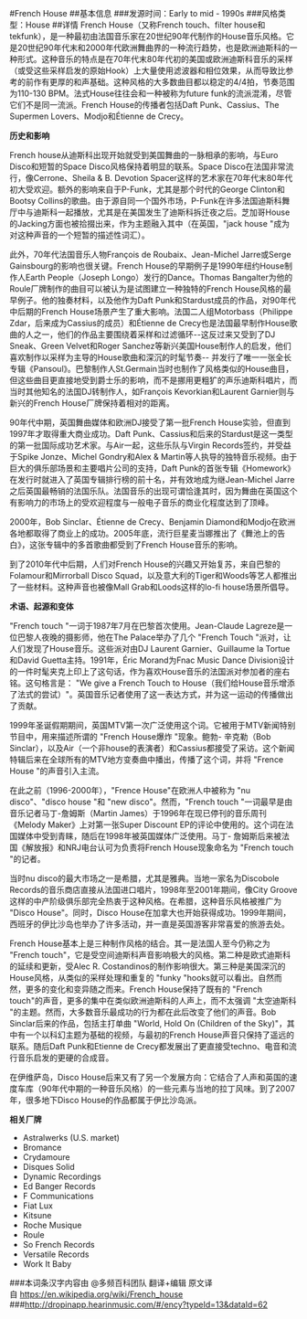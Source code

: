 #French House
##基本信息
###发源时间：Early to mid - 1990s
###风格类型：House
##详情
French House（又称French touch、filter
house和tekfunk），是一种最初由法国音乐家在20世纪90年代制作的House音乐风格。它是20世纪90年代末和2000年代欧洲舞曲界的一种流行趋势，也是欧洲迪斯科的一种形式。这种音乐的特点是在70年代末80年代初的美国或欧洲迪斯科音乐的采样（或受这些采样启发的原始Hook）上大量使用滤波器和相位效果，从而导致比参考的前作有更厚的和声基础。这种风格的大多数曲目都以稳定的4/4拍，节奏范围为110-130
BPM。法式House往往会和一种被称为future funk的流派混淆，尽管它们不是同一流派。French House的传播者包括Daft
Punk、Cassius、The Supermen Lovers、Modjo和Étienne de Crecy。



**历史和影响**

French house从迪斯科出现开始就受到美国舞曲的一脉相承的影响，与Euro Disco和短暂的Space Disco风格保持着明显的联系。Space
Disco在法国非常流行，像Cerrone、Sheila & B. Devotion
Spacer这样的艺术家在70年代末80年代初大受欢迎。额外的影响来自于P-Funk，尤其是那个时代的George Clinton和Bootsy
Collins的歌曲。由于源自同一个国外市场，P-Funk在许多法国迪斯科舞厅中与迪斯科一起播放，尤其是在美国发生了迪斯科拆迁夜之后。芝加哥House的Jacking方面也被拾掇出来，作为主题融入其中（在英国，"jack
house "成为对这种声音的一个短暂的描述性词汇）。



此外，70年代法国音乐人物François de Roubaix、Jean-Michel Jarre或Serge
Gainsbourg的影响也很关键。French House的早期例子是1990年纽约House制作人Earth People（Joseph
Longo）发行的Dance。Thomas Bangalter为他的Roule厂牌制作的曲目可以被认为是试图建立一种独特的French
House风格的最早例子。他的独奏材料，以及他作为Daft Punk和Stardust成员的作品，对90年代中后期的French
House场景产生了重大影响。法国二人组Motorbass（Philippe Zdar，后来成为Cassius的成员）和Étienne de
Crecy也是法国最早制作House歌曲的人之一，他们的作品主要围绕着采样和过滤循环--这反过来又受到了DJ Sneak、Green
Velvet和Roger Sanchez等新兴美国House制作人的启发，他们喜欢制作以采样为主导的House歌曲和深沉的时髦节奏--
并发行了唯一一张全长专辑《Pansoul》。巴黎制作人St.Germain当时也制作了风格类似的House曲目，但这些曲目更直接地受到爵士乐的影响，而不是挪用更粗犷的声乐迪斯科唱片，而当时其他知名的法国DJ转制作人，如François
Kevorkian和Laurent Garnier则与新兴的French House厂牌保持着相对的距离。



90年代中期，英国舞曲媒体和欧洲DJ接受了第一批French House实验，但直到1997年才取得重大商业成功。Daft
Punk、Cassius和后来的Stardust是这一类型的第一批国际成功艺术家。与Air一起，这些乐队与Virgin
Records签约，并受益于Spike Jonze、Michel Gondry和Alex &
Martin等人执导的独特音乐视频。由于巨大的俱乐部场景和主要唱片公司的支持，Daft
Punk的首张专辑《Homework》在发行时就进入了英国专辑排行榜的前十名，并有效地成为继Jean-Michel
Jarre之后英国最畅销的法国乐队。法国音乐的出现可谓恰逢其时，因为舞曲在英国这个有影响力的市场上的受欢迎程度与一般电子音乐的商业化程度达到了顶峰。



2000年，Bob Sinclar、Étienne de Crecy、Benjamin
Diamond和Modjo在欧洲各地都取得了商业上的成功。2005年底，流行巨星麦当娜推出了《舞池上的告白》，这张专辑中的多首歌曲都受到了French
House音乐的影响。



到了2010年代中后期，人们对French House的兴趣又开始复苏，来自巴黎的Folamour和Mirrorball Disco
Squad，以及意大利的Tiger和Woods等艺人都推出了一些材料。这种声音也被像Mall Grab和Loods这样的lo-fi house场景所倡导。



**术语、起源和变体**

"French touch "一词于1987年7月在巴黎首次使用。Jean-Claude Lagreze是一位巴黎人夜晚的摄影师，他在The
Palace举办了几个 "French Touch "派对，让人们发现了House音乐。这些派对由DJ Laurent Garnier、Guillaume
la Tortue和David Guetta主持。1991年，Éric Morand为Fnac Music Dance
Division设计的一件时髦夹克上印上了这句话，作为喜欢House音乐的法国派对参加者的座右铭。这句格言是： "We give a French
Touch to House（我们给House音乐增添了法式的尝试）"。英国音乐记者使用了这一表达方式，并为这一运动的传播做出了贡献。



1999年圣诞假期期间，英国MTV第一次广泛使用这个词。它被用于MTV新闻特别节目中，用来描述所谓的 "French House爆炸 "现象。鲍勃-
辛克勒（Bob
Sinclar），以及Air（一个非house的表演者）和Cassius都接受了采访。这个新闻特辑后来在全球所有的MTV地方变奏曲中播出，传播了这个词，并将
"Frence House "的声音引入主流。



在此之前（1996-2000年），"Frence House"在欧洲人中被称为 "nu disco"、"disco house "和 "new
disco"。然而，"French touch "一词最早是由音乐记者马丁-詹姆斯（Martin James）于1996年在现已停刊的音乐周刊《Melody
Maker》上对第一张Super Discount EP的评论中使用的。这个词在法国媒体中受到青睐，随后在1998年被英国媒体广泛使用。马丁-
詹姆斯后来被法国《解放报》和NRJ电台认可为负责将French House现象命名为 "French touch "的记者。



当时nu disco的最大市场之一是希腊，尤其是雅典。当地一家名为Discobole
Records的音乐商店直接从法国进口唱片，1998年至2001年期间，像City
Groove这样的中产阶级俱乐部完全热衷于这种风格。在希腊，这种音乐风格被推广为 "Disco House"。同时，Disco
House在加拿大也开始获得成功。1999年期间，西班牙的伊比沙岛也举办了许多活动，并一直是英国游客非常喜爱的旅游去处。



French House基本上是三种制作风格的结合。其一是法国人至今仍称之为 "French
touch"，它是受空间迪斯科声音影响极大的风格。第二种是欧式迪斯科的延续和更新，受Alec R.
Costandinos的制作影响很大。第三种是美国深沉的House风格，从类似的采样处理和重复的 "funky
"hooks就可以看出。自然而然，更多的变化和变异随之而来。French House保持了既有的 "French
touch"的声音，更多的集中在类似欧洲迪斯科的人声上，而不太强调 "太空迪斯科 "的主题。然而，大多数音乐最成功的行为都在此后改变了他们的声音。Bob
Sinclar后来的作品，包括主打单曲 "World, Hold On (Children of the
Sky)"，其中有一个以科幻主题为基础的视频，与最初的French House声音只保持了遥远的联系。随后Daft Punk和Etienne de
Crecy都发展出了更直接受techno、电音和流行音乐启发的更硬的合成音。



在伊维萨岛，Disco
House后来又有了另一个发展方向：它结合了人声和英国的速度车库（90年代中期的一种音乐风格）的一些元素与当地的拉丁风味。到了2007年，很多地下Disco
House的作品都属于伊比沙岛派。



**相关厂牌**

  * Astralwerks (U.S. market)
  * Bromance
  * Crydamoure
  * Disques Solid
  * Dynamic Recordings
  * Ed Banger Records
  * F Communications
  * Fiat Lux
  * Kitsune
  * Roche Musique
  * Roule
  * So French Records
  * Versatile Records
  * Work It Baby

###本词条汉字内容由 @多频百科团队 翻译+编辑
原文译自 https://en.wikipedia.org/wiki/French_house
###http://dropinapp.hearinmusic.com/#/ency?typeId=13&dataId=62
